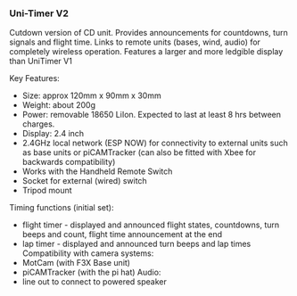 ### Uni-Timer V2
Cutdown version of CD unit.  Provides announcements for
countdowns, turn signals and flight time.  Links to remote units (bases, wind, audio) for
completely wireless operation. Features a larger and more ledgible display than UniTimer V1

Key Features:
* Size: approx 120mm x 90mm x 30mm
* Weight: about 200g
* Power: removable 18650 LiIon. Expected to last at least 8 hrs between charges.
* Display: 2.4 inch
* 2.4GHz local network (ESP NOW) for connectivity to external units such as base units or piCAMTracker (can also be fitted with Xbee for backwards compatibility)
* Works with the Handheld Remote Switch
* Socket for external (wired) switch
* Tripod mount

Timing functions (initial set):
* flight timer - displayed and announced flight states, countdowns, turn beeps and count, flight time announcement at the end
* lap timer - displayed and announced turn beeps and lap times
Compatibility with camera systems:
* MotCam (with F3X Base unit)
* piCAMTracker (with the pi hat)
Audio:
* line out to connect to powered speaker

